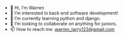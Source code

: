 - 👋 Hi, I’m Warren
- 👀 I’m interested in back end software development!
- 🌱 I’m currently learning python and django.
- 💞️ I’m looking to collaborate on anything for juniors.
- 📫 How to reach me: warren_tarry123@gmail.com

<!---
WarrenJMT/WarrenJMT is a ✨ special ✨ repository because its `README.md` (this file) appears on your GitHub profile.
You can click the Preview link to take a look at your changes.
--->
